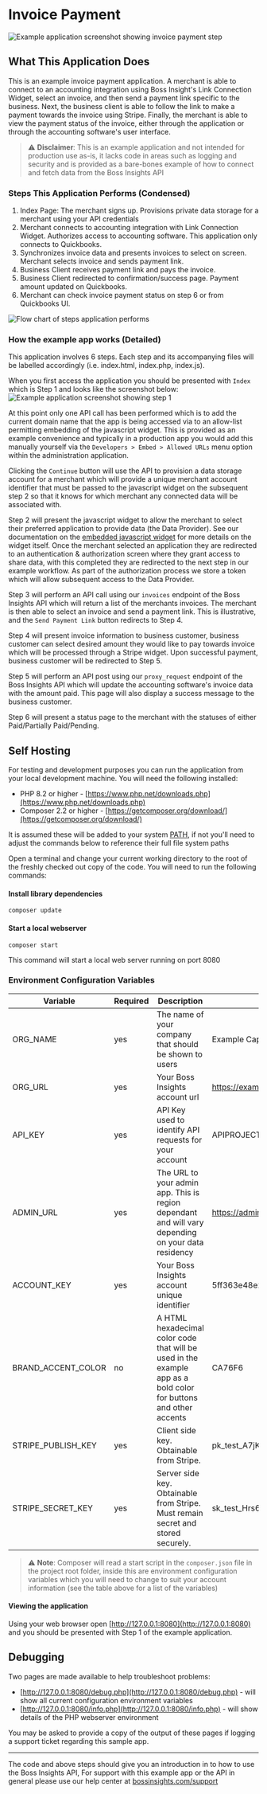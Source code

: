 # Invoice Payment
![Example application screenshot showing invoice payment step](https://github.com/boss-insights/invoice-payment/blob/main/web/images/invoice-payment-screen.PNG "Invoice Payment")
## What This Application Does
This is an example invoice payment application. A merchant is able to connect to an accounting integration using Boss Insight's Link Connection Widget, select an invoice, and then send a payment link specific to the business. Next, the business client is able to follow the link to make a payment towards the invoice using Stripe. Finally, the merchant is able to view the payment status of the invoice, either through the application or through the accounting software's user interface.

> ⚠️ **Disclaimer**: This is an example application and not intended for production use as-is, it lacks code in areas such as logging and security and is provided as a bare-bones example of how to connect and fetch data from the Boss Insights API

### Steps This Application Performs (Condensed)
1. Index Page: The merchant signs up. Provisions private data storage for a merchant using your API credentials
2. Merchant connects to accounting integration with Link Connection Widget. Authorizes access to accounting software. This application only connects to Quickbooks.
3. Synchronizes invoice data and presents invoices to select on screen. Merchant selects invoice and sends payment link.
4. Business Client receives payment link and pays the invoice.
5. Business Client redirected to confirmation/success page. Payment amount updated on Quickbooks.
6. Merchant can check invoice payment status on step 6 or from Quickbooks UI.

![Flow chart of steps application performs](https://github.com/boss-insights/invoice-payment/blob/main/web/images/invoice-payment-flow.png)

### How the example app works (Detailed)
This application involves 6 steps. Each step and its accompanying files will be labelled accordingly (i.e. index.html, index.php, index.js).

When you first access the application you should be presented with `Index` which is Step 1 and looks like the screenshot below:
![Example application screenshot showing step 1](https://github.com/boss-insights/invoice-payment/blob/main/web/images/invoice-payment.png "Step 1")

At this point only one API call has been performed which is to add the current domain name that the app is being accessed via to an allow-list permitting embedding of the javascript widget. This is provided as an example convenience and typically in a production app you would add this manually yourself via the `Developers > Embed > Allowed URLs` menu option within the administration application. 

Clicking the `Continue` button will use the API to provision a data storage account for a merchant which will provide a unique merchant account identifier that must be passed to the javascript widget on the subsequent step 2 so that it knows for which merchant any connected data will be associated with.

Step 2 will present the javascript widget to allow the merchant to select their preferred application to provide data (the Data Provider). See our documentation on the [embedded javascript widget](https://docs.bossinsights.com/developer/link-connection-widget) for more details on the widget itself. Once the merchant selected an application they are redirected to an authentication & authorization screen where they grant access to share data, with this completed they are redirected to the next step in our example workflow. As part of the authorization process we store a token which will allow subsequent access to the Data Provider. 

Step 3 will perform an API call using our `invoices` endpoint of the Boss Insights API which will return a list of the merchants invoices. The merchant is then able to select an invoice and send a payment link. This is illustrative, and the `Send Payment Link` button redirects to Step 4.

Step 4 will present invoice information to business customer, business customer can select desired amount they would like to pay towards invoice which will be processed through a Stripe widget. Upon successful payment, business customer will be redirected to Step 5.

Step 5 will perform an API post using our `proxy_request` endpoint of the Boss Insights API which will update the accounting software's invoice data with the amount paid. This page will also display a success message to the business customer.

Step 6 will present a status page to the merchant with the statuses of either Paid/Partially Paid/Pending.


## Self Hosting

For testing and development purposes you can run the application from your local development machine. You will need the following installed:

* PHP 8.2 or higher - [https://www.php.net/downloads.php](https://www.php.net/downloads.php)
* Composer 2.2 or higher - [https://getcomposer.org/download/](https://getcomposer.org/download/)

It is assumed these will be added to your system [PATH](https://en.wikipedia.org/wiki/PATH_(variable)), if not you'll need to adjust the commands below to reference their full file system paths

Open a terminal and change your current working directory to the root of the freshly checked out copy of the code.
You will need to run the following commands:

#### Install library dependencies
```shell
composer update
```

#### Start a local webserver
```shell
composer start
```

This command will start a local web server running on port 8080

### Environment Configuration Variables

| Variable           | Required | Description                                                                                                      | Example                             |
|--------------------|----------|------------------------------------------------------------------------------------------------------------------|-------------------------------------|
| ORG_NAME           | yes      | The name of your company that should be shown to users                                                           | Example Capital Corp                |
| ORG_URL            | yes      | Your Boss Insights account url                                                                                   | https://example.myintranetapps.com  |
| API_KEY            | yes      | API Key used to identify API requests for your account                                                           | APIPROJECT3                         |
| ADMIN_URL          | yes      | The URL to your admin app. This is region dependant and will vary depending on your data residency               | https://admin.myintranetapps.com    |
| ACCOUNT_KEY        | yes      | Your Boss Insights account unique identifier                                                                     | 5ff363e48e2a82.98390839             |
| BRAND_ACCENT_COLOR | no       | A HTML hexadecimal color code that will be used in the example app as a bold color for buttons and other accents | CA76F6                              |
| STRIPE_PUBLISH_KEY | yes      | Client side key. Obtainable from Stripe.                                                                         | pk_test_A7jK4iCYHL045qgjjfzAfPxu    |
| STRIPE_SECRET_KEY  | yes      | Server side key. Obtainable from Stripe. Must remain secret and stored securely.                                 | sk_test_Hrs6SAopgFPF0bZXSN3f6ELN    |

> ⚠️ **Note**: Composer will read a start script in the `composer.json` file in the project root folder, inside this are environment configuration variables which you will need to change to suit your account information (see the table above for a list of the variables)

#### Viewing the application
Using your web browser open [http://127.0.0.1:8080](http://127.0.0.1:8080) and you should be presented with Step 1 of the example application.


## Debugging
Two pages are made available to help troubleshoot problems:
 * [http://127.0.0.1:8080/debug.php](http://127.0.0.1:8080/debug.php) - will show all current configuration environment variables
 * [http://127.0.0.1:8080/info.php](http://127.0.0.1:8080/info.php) - will show details of the PHP webserver environment

You may be asked to provide a copy of the output of these pages if logging a support ticket regarding this sample app.

---

The code and above steps should give you an introduction in to how to use the Boss Insights API, For support with this example app or the API in general please use our help center at [bossinsights.com/support](https://bossinsights.com/support)
